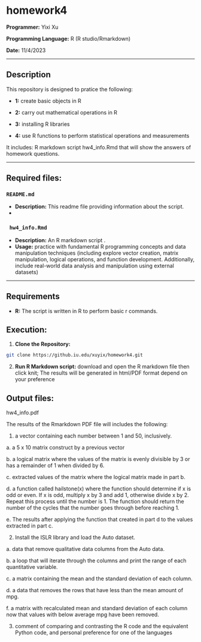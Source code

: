 # homework4


**Programmer:** Yixi Xu

**Programming Language:** R (R studio/Rmarkdown)

**Date:** 11/4/2023

---

## Description

This repository is designed to pratice the following:
- **1:** create basic objects in R

- **2:** carry out mathematical operations in R

- **3:** installing R libraries

- **4:** use R functions to perform statistical operations and measurements

It includes: R markdown script hw4_info.Rmd that will show the answers of homework questions.

---
## Required files:

### `README.md`
- **Description:** This readme file providing information about the script.
- 
### ` hw4_info.Rmd`
- **Description:** An R markdown script .
- **Usage:** practice with fundamental R programming concepts and data manipulation techniques (including explore vector creation, matrix manipulation, logical operations, and function development. Additionally, include real-world data analysis and manipulation using external datasets)
---

## Requirements
- **R:** The script is written in R to perform basic r commands.

## Execution:
1. **Clone the Repository:**  
  ```bash
git clone https://github.iu.edu/xuyix/homework4.git
  ```

2. **Run R Markdown script:**
  download and open the R markdown file then click knit; The results will be generated in html/PDF format depend on your preference


## Output files:
hw4_info.pdf

The results of the Rmarkdown PDF file will includes the following:

1. a vector containing each number between 1 and 50, inclusively.  

  a. a 5 x 10 matrix construct by a previous vector
  
  b. a logical matrix where the values of the matrix is evenly divisible by 3 or has a remainder of 1 when divided by 6.
  
  c. extracted values of the matrix where the logical matrix made in part b.
  
  d. a function called hailstone(x) where the function should determine if x is odd or even. If x is odd, multiply x by 3 and add 1, otherwise divide x by 2. Repeat this process until the number is 1. The function should return the number of the cycles that the number goes through before reaching 1.
  
  e. The results after applying the function that created in part d to the values extracted in part c.

2. Install the ISLR library and load the Auto dataset.

  a. data that remove qualitative data columns from the Auto data.
  
  b. a loop that will iterate through the columns and print the range of each quantitative variable.
  
  c. a matrix containing the mean and the standard deviation of each column.
  
  d. a data that removes the rows that have less than the mean amount of mpg.
  
  f. a matrix with recalculated mean and standard deviation of each column now that values with below average mpg have been removed.

3. comment of comparing and contrasting the R code and the equivalent Python code, and personal preference for one of the languages
